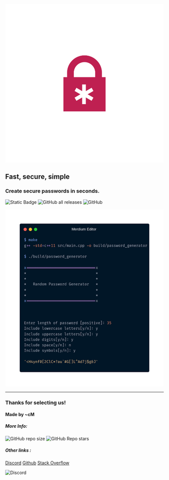 <img src='docs/assets/logo.png' alt='Logo'>

<h2>Fast, secure, simple</h2>
<h3>Create secure passwords in seconds.</h3>


![Static Badge](https://img.shields.io/badge/Language-C++-blue) 
![GitHub all releases](https://img.shields.io/github/downloads/cMardc/Random_Password_Generator/total)
![GitHub](https://img.shields.io/github/license/cMardc/Random_Password_Generator)

<img src='docs/assets/example.png' alt='Example Output'>

<hr>
<h3>Thanks for selecting us!</h3>
<h4>Made by ~cM</h4>
<h5>More Info: </h5>

![GitHub repo size](https://img.shields.io/github/repo-size/cMardc/Random_Password_Generator)
![GitHub Repo stars](https://img.shields.io/github/stars/cMardc/Random_Password_Generator)



<h5>Other links : </h5>
<a href="https://discord.gg/5W4XtHkc6g">Discord</a>
<a href="https://github.com/cMardc">Github</a>
<a href="https://stackoverflow.com/users/21458468/merd-ceferzade">Stack Overflow</a>


![Discord](https://img.shields.io/discord/1051030547402588170)
